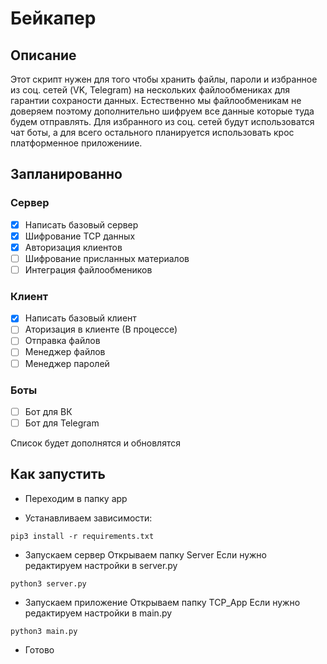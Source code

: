# Бейкапер
## Описание
Этот скрипт нужен для того чтобы хранить файлы, пароли и избранное из соц. сетей (VK, Telegram) на нескольких файлообмениках для гарантии сохраности данных. Естественно мы файлообменикам не доверяем поэтому дополнительно шифруем все данные которые туда будем отправлять. Для избранного из соц. сетей будут использоватся чат боты, а для всего остального планируется использовать крос платформенное приложениие.

## Запланированно

### Сервер
- [x] Написать базовый сервер
- [x] Шифрование TCP данных
- [x] Авторизация клиентов
- [ ] Шифрование присланных материалов
- [ ] Интеграция файлообмеников 
### Клиент
- [x] Написать базовый клиент
- [ ] Аторизация в клиенте (В процессе)
- [ ] Отправка файлов
- [ ] Менеджер файлов
- [ ] Менеджер паролей

### Боты
- [ ] Бот для ВК
- [ ] Бот для Telegram

Список будет дополнятся и обновлятся

## Как запустить

- Переходим в папку app

- Устанавливаем зависимости:

```
pip3 install -r requirements.txt 
```

- Запускаем сервер
Открываем папку Server
Если нужно редактируем настройки в server.py
```
python3 server.py
```

- Запускаем приложение
Открываем папку TCP_App
Если нужно редактируем настройки в main.py
```
python3 main.py
```

- Готово